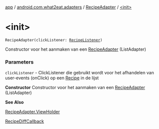 [app](../../index.md) / [android.com.what2eat.adapters](../index.md) / [RecipeAdapter](index.md) / [&lt;init&gt;](./-init-.md)

# &lt;init&gt;

`RecipeAdapter(clickListener: `[`RecipeListener`](../-recipe-listener/index.md)`)`

Constructor voor het aanmaken van een [RecipeAdapter](index.md) (ListAdapter)

### Parameters

`clickListener` - ClickListener die gebruikt wordt voor het afhandelen van user-events (onClick) op een [Recipe](../../android.com.what2eat.network/-recipe/index.md) in de lijst

**Constructor**
Constructor voor het aanmaken van een [RecipeAdapter](index.md) (ListAdapter)

**See Also**

[RecipeAdapter.ViewHolder](-view-holder/index.md)

[RecipeDiffCallback](../-recipe-diff-callback/index.md)


